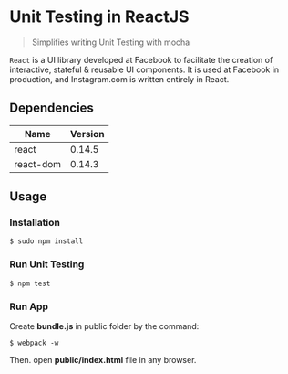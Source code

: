 # Unit Testing in ReactJS
> Simplifies writing Unit Testing with mocha

`React` is a UI library developed at Facebook to facilitate the creation of interactive, stateful & reusable UI components. It is used at Facebook in production, and Instagram.com is written entirely in React.

## Dependencies

| Name  | Version |
| ------------- | ------------- |
| react  | 0.14.5  |
| react-dom  |  0.14.3  |

## Usage

### Installation

```
$ sudo npm install
```

### Run Unit Testing

```
$ npm test
```

### Run App

Create <b>bundle.js</b> in public folder by the command:
```
$ webpack -w
```

Then. open <b>public/index.html</b> file in any browser.
